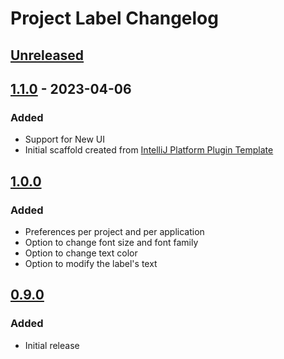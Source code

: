 <!-- Keep a Changelog guide -> https://keepachangelog.com -->

# Project Label Changelog

## [Unreleased]

## [1.1.0] - 2023-04-06

### Added
- Support for New UI
- Initial scaffold created from [IntelliJ Platform Plugin Template](https://github.com/JetBrains/intellij-platform-plugin-template)

## [1.0.0]

### Added
- Preferences per project and per application
- Option to change font size and font family
- Option to change text color
- Option to modify the label's text

## [0.9.0]

### Added
- Initial release

[Unreleased]: https://github.com/drinchev/project-label/compare/v1.1.0...HEAD
[1.1.0]: https://github.com/drinchev/project-label/compare/v1.0.0...v1.1.0
[1.0.0]: https://github.com/drinchev/project-label/compare/v0.9.0...v1.0.0
[0.9.0]: https://github.com/drinchev/project-label/commits/v0.9.0
